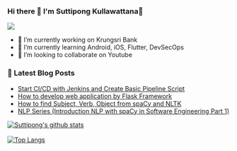 ### Hi there 👋 I'm Suttipong Kullawattana👋

![](https://komarev.com/ghpvc/?username=suttipongk)

- 🔭 I’m currently working on Krungsri Bank
- 🌱 I’m currently learning Android, iOS, Flutter, DevSecOps
- 👯 I’m looking to collaborate on Youtube

### 📕 Latest Blog Posts
- [Start CI/CD with Jenkins and Create Basic Pipeline Script](https://suttipong-kull.medium.com/start-ci-cd-with-jenkins-and-create-basic-pipeline-script-95228c6a3813)
- [How to develop web application by Flask Framework](https://suttipong-kull.medium.com/how-to-develop-web-application-by-flask-framework-f5505ca921b0)
- [How to find Subject, Verb, Object from spaCy and NLTK](https://suttipong-kull.medium.com/how-to-find-subject-verb-object-from-spacy-and-nltk-dd5ede37823a)
- [NLP Series (Introduction NLP with spaCy in Software Engineering Part 1)](https://suttipong-kull.medium.com/introduction-nlp-in-software-engineering-88ff3cd5ca86)

[![Suttipong's github stats](https://github-readme-stats.vercel.app/api?username=kullawattana&count_private=true&theme=cobalt&show_icons=true)](https://github.com/suttipongk)
</br>
</br>
[![Top Langs](https://github-readme-stats.vercel.app/api/top-langs/?username=kullawattana&layout=compact&theme=cobalt)](https://github.com/suttipongk/)
